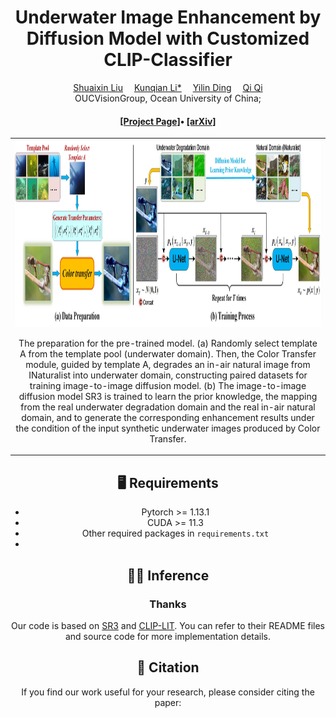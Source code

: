 <div align="center">

<h1>Underwater Image Enhancement by Diffusion Model with Customized CLIP-Classifier</h1>
<div>
    <a href='' target='_blank'>Shuaixin Liu</a>&emsp;
    <a href='' target='_blank'>Kunqian Li*</a>&emsp;
    <a href='' target='_blank'>Yilin Ding</a>&emsp;
    <a href='' target='_blank'>Qi Qi</a>
</div>
<div>
    OUCVisionGroup, Ocean University of China; 
</div>
<div>
    <h4 align="center">
        <a href="https://oucvisiongroup.github.io/CLIP-UIE.html/" target='_blank'>[Project Page]</a>•
        <a href="" target='_blank'>[arXiv]</a> 
    </h4>
</div>

<table>
    <tr>
        <td><center><img src="images/overflow.jpg" height="300">
            
The preparation for the pre-trained model. (a) Randomly select template A from the template pool (underwater domain). Then,  the Color Transfer module, guided by template A, degrades an in-air natural image from INaturalist into underwater domain, constructing paired datasets for training image-to-image diffusion model. (b) The image-to-image diffusion model SR3 is trained to learn the prior knowledge, the mapping from the real underwater degradation domain and the real in-air natural domain, and to generate the corresponding enhancement results under the condition of the input synthetic underwater images produced by Color Transfer.
          </center></td>
</tr>
</table>

## :desktop_computer: Requirements

- Pytorch >= 1.13.1
- CUDA >= 11.3
- Other required packages in `requirements.txt`
- 
## :running_woman: Inference

### Thanks
Our code is based on [SR3](https://github.com/Janspiry/Image-Super-Resolution-via-Iterative-Refinement/tree/master) and [CLIP-LIT](https://github.com/ZhexinLiang/CLIP-LIT). You can refer to their README files and source code for more implementation details. 

## :love_you_gesture: Citation
If you find our work useful for your research, please consider citing the paper:

